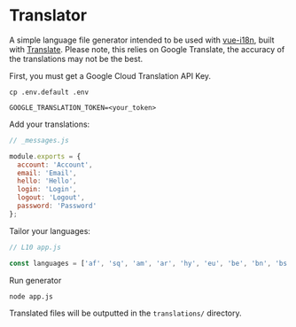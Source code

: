 # Translator

A simple language file generator intended to be used with [vue-i18n](https://kazupon.github.io/vue-i18n/), built with [Translate](https://www.npmjs.com/package/translate). Please note, this relies on Google Translate, the accuracy of the translations may not be the best. 
 
First, you must get a Google Cloud Translation API Key. 

```
cp .env.default .env
```

```
GOOGLE_TRANSLATION_TOKEN=<your_token>
```

Add your translations:

```js
// _messages.js

module.exports = {
  account: 'Account',
  email: 'Email',
  hello: 'Hello',
  login: 'Login',
  logout: 'Logout',
  password: 'Password'
};
```

Tailor your languages:

```js
// L10 app.js

const languages = ['af', 'sq', 'am', 'ar', 'hy', 'eu', 'be', 'bn', 'bs', 'bg', 'ca', 'co', 'hr', 'cs', 'da', 'nl', 'et', 'fi', 'fr', 'ka', 'de', 'el', 'he', 'hi', 'hu', 'is', 'id', 'ga', 'it', 'ja', 'ko', 'lo', 'lv', 'lt', 'ne', 'no', 'ps', 'fa', 'pt', 'pa', 'ru', 'sm', 'sr', 'sk', 'sl', 'es', 'sw', 'sv', 'tl', 'th', 'tr', 'uk', 'vi']
```

Run generator
```
node app.js
```

Translated files will be outputted in the `translations/` directory.